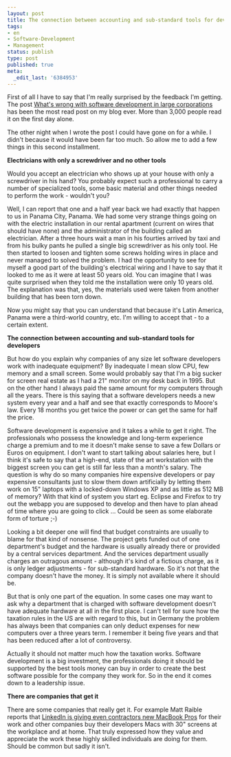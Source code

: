 ```yaml
---
layout: post
title: The connection between accounting and sub-standard tools for developers
tags:
- en
- Software-Development
- Management
status: publish
type: post
published: true
meta:
  _edit_last: '6384953'
---
```

<p>First of all I have to say that I'm really surprised by the feedback I'm getting. The post <a href="http://www.stephan-schwab.com/2008/04/02/1207196893482.html">What's wrong with software development in large corporations</a> has been the most read post on my blog ever. More than 3,000 people read it on the first day alone.</p>

<p>The other night when I wrote the post I could have gone on for a while. I didn't because it would have been far too much. So allow me to add a few things in this second installment.</p>

<p><strong>Electricians with only a screwdriver and no other tools</strong></p>

<p>Would you accept an electrician who shows up at your house with only a screwdriver in his hand? You probably expect such a professional to carry a number of specialized tools, some basic material and other things needed to perform the work - wouldn't you?</p>

<p>Well, I can report that one and a half year back we had exactly that happen to us in Panama City, Panama. We had some very strange things going on with the electric installation in our rental apartment (current on wires that should have none) and the administrator of the building called an electrician. After a three hours wait a man in his fourties arrived by taxi and from his bulky pants he pulled a single big screwdriver as his only tool. He then started to loosen and tighten some screws holding wires in place and never managed to solved the problem. I had the opportunity to see for myself a good part of the building's electrical wiring and I have to say that it looked to me as it were at least 50 years old. You can imagine that I was quite surprised when they told me the installation were only 10 years old. The explanation was that, yes, the materials used were taken from another building that has been torn down.</p>

<p>Now you might say that you can understand that because it's Latin America, Panama were a third-world country, etc. I'm willing to accept that - to a certain extent.</p>

<p><strong>The connection between accounting and sub-standard tools for developers</strong></p>

<p>But how do you explain why companies of any size let software developers work with inadequate equipment? By inadequate I mean slow CPU, few memory and a small screen. Some would probably say that I'm a big sucker for screen real estate as I had a 21" monitor on my desk back in 1995. But on the other hand I always paid the same amount for my computers through all the years. There is this saying that a software developers needs a new system every year and a half and see that exactly corresponds to Moore's law. Every 18 months you get twice the power or can get the same for half the price.</p>

<p>Software development is expensive and it takes a while to get it right. The professionals who possess the knowledge and long-term experience charge a premium and to me it doesn't make sense to save a few Dollars or Euros on equipment. I don't want to start talking about salaries here, but I think it's safe to say that a high-end, state of the art workstation with the biggest screen you can get is still far less than a month's salary. The question is why do so many companies hire expensive developers or pay expensive consultants just to slow them down artificially by letting them work on 15" laptops with a locked-down Windows XP and as little as 512 MB of memory? With that kind of system you start eg. Eclipse and Firefox to try out the webapp you are supposed to develop and then have to plan ahead of time where you are going to click ... Could be seen as some elaborate form of torture ;-)</p>

<p>Looking a bit deeper one will find that budget constraints are usually to blame for that kind of nonsense. The project gets funded out of one department's budget and the hardware is usually already there or provided by a central services department. And the services department usually charges an outragous amount - although it's kind of a fictious charge, as it is only ledger adjustments - for sub-standard hardware. So it's not that the company doesn't have the money. It is simply not available where it should be.</p>

<p>But that is only one part of the equation. In some cases one may want to ask why a department that is charged with software development doesn't have adequate hardware at all in the first place. I can't tell for sure how the taxation rules in the US are with regard to this, but in Germany the problem has always been that companies can only deduct expenses for new computers over a three years term. I remember it being five years and that has been reduced after a lot of controversy.</p>

<p>Actually it should not matter much how the taxation works. Software development is a big investment, the professionals doing it should be supported by the best tools money can buy in order to create the best software possible for the company they work for. So in the end it comes down to a leadership issue.</p>

<p><strong>There are companies that get it</strong></p>

<p>There are some companies that really get it. For example Matt Raible reports that <a href="http://raibledesigns.com/rd/entry/first_day_at_linkedin">LinkedIn is giving even contractors new MacBook Pros</a> for their work and other companies buy their developers Macs with 30" screens at the workplace and at home. That truly expressed how they value and appreciate the work these highly skilled individuals are doing for them. Should be common but sadly it isn't.</p>

